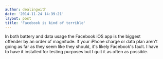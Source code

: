 ```yaml
---
author: dealingwith
date: '2014-11-24 14:39:21'
layout: post
title: 'Facebook is kind of terrible'
---
```


In both battery and data usage the Facebook iOS app is the biggest offender by an order of magnitude. If your iPhone charge or data plan aren't going as far as they seem like they should, it's likely Facebook's fault. I have to have it installed for testing purposes but I quit it as often as possible.
